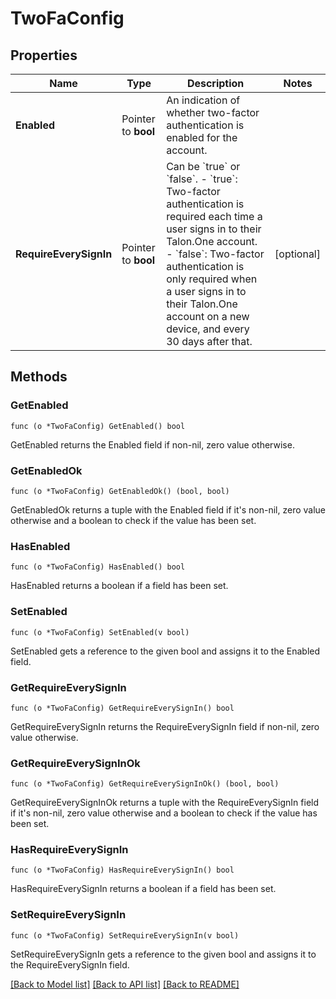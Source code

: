 # TwoFaConfig

## Properties

Name | Type | Description | Notes
------------ | ------------- | ------------- | -------------
**Enabled** | Pointer to **bool** | An indication of whether two-factor authentication is enabled for the account. | 
**RequireEverySignIn** | Pointer to **bool** | Can be &#x60;true&#x60; or &#x60;false&#x60;. - &#x60;true&#x60;: Two-factor authentication is required each time a user signs in to their Talon.One account. - &#x60;false&#x60;: Two-factor authentication is only required when a user signs in to their Talon.One account on a new device, and every 30 days after that.  | [optional] 

## Methods

### GetEnabled

`func (o *TwoFaConfig) GetEnabled() bool`

GetEnabled returns the Enabled field if non-nil, zero value otherwise.

### GetEnabledOk

`func (o *TwoFaConfig) GetEnabledOk() (bool, bool)`

GetEnabledOk returns a tuple with the Enabled field if it's non-nil, zero value otherwise
and a boolean to check if the value has been set.

### HasEnabled

`func (o *TwoFaConfig) HasEnabled() bool`

HasEnabled returns a boolean if a field has been set.

### SetEnabled

`func (o *TwoFaConfig) SetEnabled(v bool)`

SetEnabled gets a reference to the given bool and assigns it to the Enabled field.

### GetRequireEverySignIn

`func (o *TwoFaConfig) GetRequireEverySignIn() bool`

GetRequireEverySignIn returns the RequireEverySignIn field if non-nil, zero value otherwise.

### GetRequireEverySignInOk

`func (o *TwoFaConfig) GetRequireEverySignInOk() (bool, bool)`

GetRequireEverySignInOk returns a tuple with the RequireEverySignIn field if it's non-nil, zero value otherwise
and a boolean to check if the value has been set.

### HasRequireEverySignIn

`func (o *TwoFaConfig) HasRequireEverySignIn() bool`

HasRequireEverySignIn returns a boolean if a field has been set.

### SetRequireEverySignIn

`func (o *TwoFaConfig) SetRequireEverySignIn(v bool)`

SetRequireEverySignIn gets a reference to the given bool and assigns it to the RequireEverySignIn field.


[[Back to Model list]](../README.md#documentation-for-models) [[Back to API list]](../README.md#documentation-for-api-endpoints) [[Back to README]](../README.md)


